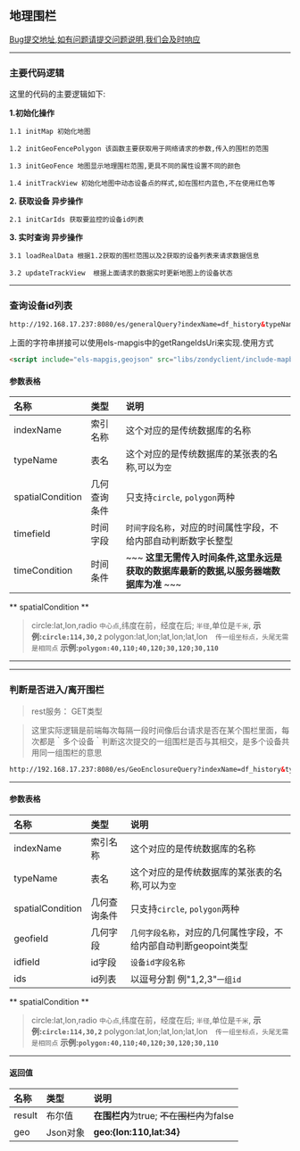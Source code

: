## 地理围栏
[Bug提交地址,如有问题请提交问题说明,我们会及时响应](https://github.com/ParnDeedlit/WebClient-Mapbox/issues)

----

### 主要代码逻辑

这里的代码的主要逻辑如下:

**1.初始化操作**

    1.1 initMap 初始化地图

    1.2 initGeoFencePolygon 该函数主要获取用于网络请求的参数,传入的围栏的范围

    1.3 initGeoFence 地图显示地理围栏范围,更具不同的属性设置不同的颜色

    1.4 initTrackView 初始化地图中动态设备点的样式,如在围栏内蓝色,不在使用红色等

**2. 获取设备 异步操作**

    2.1 initCarIds 获取要监控的设备id列表

**3. 实时查询 异步操作**

    3.1 loadRealData 根据1.2获取的围栏范围以及2获取的设备列表来请求数据信息

    3.2 updateTrackView  根据上面请求的数据实时更新地图上的设备状态

----
### 查询设备id列表

``` html
http://192.168.17.237:8080/es/generalQuery?indexName=df_history&typeName=2017-12-17&spatialCondition=polygon:29.8439,121,5894;33,5194,107,9816;34.3662,108.3814&timeCondition=&queryField=imei
```

上面的字符串拼接可以使用els-mapgis中的getRangeIdsUri来实现.使用方式
~~~ html
<script include="els-mapgis,geojson" src="libs/zondyclient/include-mapboxgl.js"></script>
~~~

#### 参数表格

|名称|类型|说明|
|:---|:---|:---|
|indexName|索引名称|这个对应的是传统数据库的名称|
|typeName|表名|这个对应的是传统数据库的某张表的名称,可以为`空`|
|spatialCondition|几何查询条件|只支持`circle`, `polygon`两种|
|timefield|时间字段|`时间字段名称`，对应的时间属性字段，不给内部自动判断数字长整型|
|timeCondition|时间条件|~~~ **这里无需传入时间条件,这里永远是获取的数据库最新的数据,以服务器端数据库为准** ~~~|

** spatialCondition **
> circle:lat,lon,radio    `中心点`,纬度在前，经度在后; `半径`,单位是`千米`, **示例:`circle:114,30,2`**
> polygon:lat,lon;lat,lon;lat,lon　`传一组坐标点，头尾无需是相同点` **示例:`polygon:40,110;40,120;30,120;30,110`**

----

----

### 判断是否进入/离开围栏

> rest服务： GET类型

> 这里实际逻辑是前端每次每隔一段时间像后台请求是否在某个围栏里面，每次都是｀多个设备｀判断这次提交的一组围栏是否与其相交，是多个设备共用同一组围栏的意思

``` html
http://192.168.17.237:8080/es/GeoEnclosureQuery?indexName=df_history&typeName=2017-12-17&spatialCondition=polygon:33.5021,107.98004;33.5081,107.98204;35.5261,107.97814&timefield=dataTime&idfield=imei&ids=4de781cb1802480b2470eff029a32a0a
```
----
#### 参数表格

|名称|类型|说明|
|:---|:---|:---|
|indexName|索引名称|这个对应的是传统数据库的名称|
|typeName|表名|这个对应的是传统数据库的某张表的名称,可以为`空`|
|spatialCondition|几何查询条件|只支持`circle`, `polygon`两种|
|geofield|几何字段|`几何字段名称`，对应的几何属性字段，不给内部自动判断geopoint类型|
|idfield|id字段|`设备id字段名称`|
| ids|id列表|以逗号分割 例"1,2,3"`一组id`|

** spatialCondition **
> circle:lat,lon,radio    `中心点`,纬度在前，经度在后; `半径`,单位是`千米`, **示例:`circle:114,30,2`**
> polygon:lat,lon;lat,lon;lat,lon　`传一组坐标点，头尾无需是相同点` **示例:`polygon:40,110;40,120;30,120;30,110`**


----

#### 返回值
|名称|类型|说明|
|:---|:---|:---|
|result|布尔值|**在围栏内**为true; ~~不在围栏内~~为false|
|geo|Json对象| **geo:{lon:110,lat:34}**|
